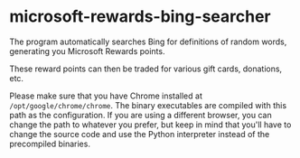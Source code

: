 # microsoft-rewards-bing-searcher
The program automatically searches Bing for definitions of random words, generating you Microsoft Rewards points.

These reward points can then be traded for various gift cards, donations, etc.

Please make sure that you have Chrome installed at `/opt/google/chrome/chrome`. The binary executables are compiled with this path as the configuration.
If you are using a different browser, you can change the path to whatever you prefer, but keep in mind that you'll have to change the source code and use the Python interpreter instead of the precompiled binaries.
